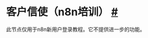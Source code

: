 


 客户信使（n8n培训）
 [#](#客户信使-n8n培训 "永久链接")
===========================================================================================



 此节点仅用于n8n新用户登录教程。它不提供进一步的功能。
 




